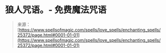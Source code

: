 <!--yml

分类: 未分类

日期: 2024-06-12 19:12:18

-->

# 狼人咒语。- 免费魔法咒语

> 来源：[https://www.spellsofmagic.com/spells/love_spells/enchanting_spells/25372/page.html#0001-01-01](https://www.spellsofmagic.com/spells/love_spells/enchanting_spells/25372/page.html#0001-01-01)
